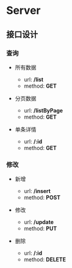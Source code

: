 # Server

## 接口设计

### 查询

- 所有数据

  - url: **/list**
  - method: **GET**

- 分页数据

  - url: **/listByPage**
  - method: **GET**

- 单条详情

  - url: **/:id**
  - method: **GET**

### 修改

- 新增

  - url: **/insert**
  - method: **POST**

- 修改

  - url: **/update**
  - method: **PUT**

- 删除

  - url: **/:id**
  - method: **DELETE**
